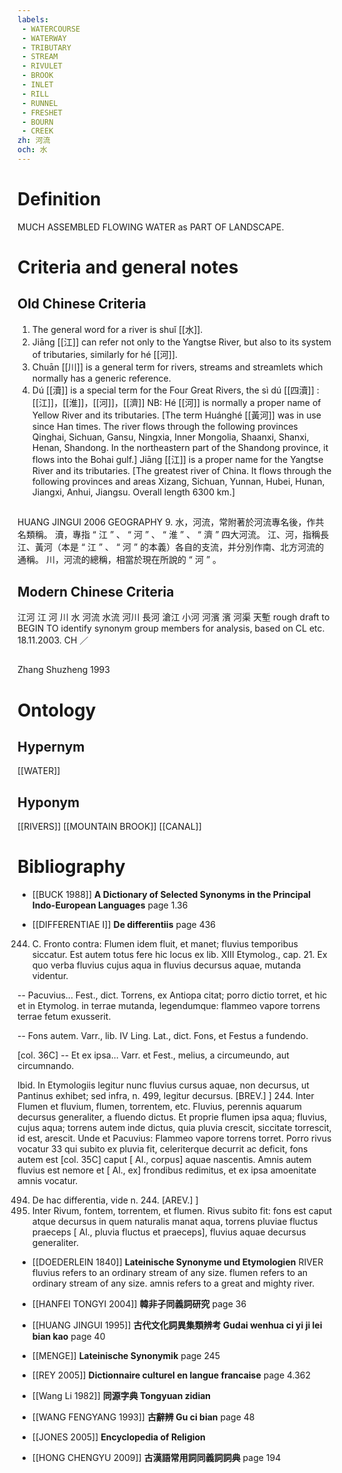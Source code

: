 ```yaml
---
labels: 
 - WATERCOURSE
 - WATERWAY
 - TRIBUTARY
 - STREAM
 - RIVULET
 - BROOK
 - INLET
 - RILL
 - RUNNEL
 - FRESHET
 - BOURN
 - CREEK
zh: 河流
och: 水
---
```


# Definition
MUCH ASSEMBLED FLOWING WATER as PART OF LANDSCAPE.
# Criteria and general notes
## Old Chinese Criteria
1. The general word for a river is shuǐ [[水]].
2. Jiāng [[江]] can refer not only to the Yangtse River, but also to its system of tributaries, similarly for hé [[河]].
3. Chuān [[川]] is a general term for rivers, streams and streamlets which normally has a generic reference.
4. Dú [[瀆]] is a special term for the Four Great Rivers, the sì dú [[四瀆]] : [[江]]，[[淮]]，[[河]]，[[濟]]
NB: Hé [[河]] is normally a proper name of Yellow River and its tributaries. [The term Huánghé [[黃河]] was in use since Han times. The river flows through the following provinces Qinghai, Sichuan, Gansu, Ningxia, Inner Mongolia, Shaanxi, Shanxi, Henan, Shandong. In the northeastern part of the Shandong province, it flows into the Bohai gulf.]
Jiāng [[江]] is a proper name for the Yangtse River and its tributaries. [The greatest river of China. It flows through the following provinces and areas Xizang, Sichuan, Yunnan, Hubei, Hunan, Jiangxi, Anhui, Jiangsu. Overall length 6300 km.]
## 
HUANG JINGUI 2006
GEOGRAPHY 9.
水，河流，常附著於河流專名後，作共名類稱。
瀆，專指 “ 江 ” 、 “ 河 ” 、 “ 淮 ” 、 “ 濟 ” 四大河流。
江、河，指稱長江、黃河（本是 “ 江 ” 、 “ 河 ” 的本義）各自的支流，并分別作南、北方河流的通稱。
川，河流的總稱，相當於現在所說的 “ 河 ” 。
## Modern Chinese Criteria
江河
江
河
川
水
河流
水流
河川
長河
滄江
小河
河濱
濱
河渠
天塹
rough draft to BEGIN TO identify synonym group members for analysis, based on CL etc. 18.11.2003. CH ／
## 
Zhang Shuzheng 1993
# Ontology

## Hypernym
[[WATER]]
## Hyponym
[[RIVERS]]
[[MOUNTAIN BROOK]]
[[CANAL]]
# Bibliography
- [[BUCK 1988]]
**A Dictionary of Selected Synonyms in the Principal Indo-European Languages** page 1.36

- [[DIFFERENTIAE I]]
**De differentiis** page 436
244. C. Fronto contra: Flumen idem fluit, et manet; fluvius temporibus siccatur. Est autem totus fere hic locus ex lib. XIII Etymolog., cap. 21. Ex quo verba fluvius cujus aqua in fluvius decursus aquae, mutanda videntur.

-- Pacuvius... Fest., dict. Torrens, ex Antiopa citat; porro dictio torret, et hic et in Etymolog. in terrae mutanda, legendumque: flammeo vapore torrens terrae fetum exusserit.

-- Fons autem. Varr., lib. IV Ling. Lat., dict. Fons, et Festus a fundendo.

[col. 36C] -- Et ex ipsa... Varr. et Fest., melius, a circumeundo, aut circumnando.

Ibid. In Etymologiis legitur nunc fluvius cursus aquae, non decursus, ut Pantinus exhibet; sed infra, n. 499, legitur decursus. [BREV.]
]
244. Inter Flumen et fluvium, flumen, torrentem, etc. Fluvius, perennis aquarum decursus generaliter, a fluendo dictus. Et proprie flumen ipsa aqua; fluvius, cujus aqua; torrens autem inde dictus, quia pluvia crescit, siccitate torrescit, id est, arescit. Unde et Pacuvius: Flammeo vapore torrens torret. Porro rivus vocatur 33 qui subito ex pluvia fit, celeriterque decurrit ac deficit, fons autem est [col. 35C] caput [ Al., corpus] aquae nascentis. Amnis autem fluvius est nemore et [ Al., ex] frondibus redimitus, et ex ipsa amoenitate amnis vocatur.

494. De hac differentia, vide n. 244. [AREV.]
]
494. Inter Rivum, fontem, torrentem, et flumen. Rivus subito fit: fons est caput atque decursus in quem naturalis manat aqua, torrens pluviae fluctus praeceps [ Al., pluvia fluctus et praeceps], fluvius aquae decursus generaliter.
- [[DOEDERLEIN 1840]]
**Lateinische Synonyme und Etymologien** 
RIVER
fluvius refers to an ordinary stream of any size.
flumen refers to an ordinary stream of any size.
amnis refers to a great and mighty river.
- [[HANFEI TONGYI 2004]]
**韓非子同義詞研究** page 36

- [[HUANG JINGUI 1995]]
**古代文化詞異集類辨考 Gudai wenhua ci yi ji lei bian kao** page 40

- [[MENGE]]
**Lateinische Synonymik** page 245

- [[REY 2005]]
**Dictionnaire culturel en langue francaise** page 4.362

- [[Wang Li 1982]]
**同源字典 Tongyuan zidian** 

- [[WANG FENGYANG 1993]]
**古辭辨 Gu ci bian** page 48

- [[JONES 2005]]
**Encyclopedia of Religion** 

- [[HONG CHENGYU 2009]]
**古漢語常用詞同義詞詞典** page 194
